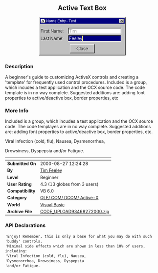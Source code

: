 ﻿<div align="center">

## Active Text Box

<img src="PIC20008271230313075.gif">
</div>

### Description

A beginner's guide to customizing ActiveX controls and creating a 'template' for frequently used control procedures. Included is a group, which incudes a test application and the OCX source code. The code template is in no way complete. Suggested additions are: adding font properties to active/deactive box, border properties, etc
 
### More Info
 
Included is a group, which incudes a test application and the OCX source code. The code templayes are in no way complete. Suggested additions are: adding font properties to active/deactive box, border properties, etc.

Viral Infection (cold, flu), Nausea, Dysmenorrhea,

Drowsiness, Dyspepsia and/or Fatigue.


<span>             |<span>
---                |---
**Submitted On**   |2000-08-27 12:24:28
**By**             |[Tim Feeley](https://github.com/Planet-Source-Code/PSCIndex/blob/master/ByAuthor/tim-feeley.md)
**Level**          |Beginner
**User Rating**    |4.3 (13 globes from 3 users)
**Compatibility**  |VB 6\.0
**Category**       |[OLE/ COM/ DCOM/ Active\-X](https://github.com/Planet-Source-Code/PSCIndex/blob/master/ByCategory/ole-com-dcom-active-x__1-29.md)
**World**          |[Visual Basic](https://github.com/Planet-Source-Code/PSCIndex/blob/master/ByWorld/visual-basic.md)
**Archive File**   |[CODE\_UPLOAD93468272000\.zip](https://github.com/Planet-Source-Code/tim-feeley-active-text-box__1-11030/archive/master.zip)

### API Declarations

```
'Enjoy! Remember, this is only a base for what you may do with such 'buddy' controls.
'Minimal side effects which are shown in less than 10% of users, including:
'Viral Infection (cold, flu), Nausea,
'Dysmenorrhea, Drowsiness, Dyspepsia
'and/or Fatigue.
```





